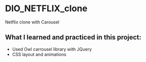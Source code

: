 # DIO_NETFLIX_clone

Netflix clone with Carousel

## What I learned and practiced in this project:

 - Used Owl carrousel library with JQuery
 - CSS layout and animations

